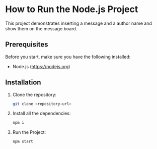 # How to Run the Node.js Project

This project demonstrates inserting a message and a author name and show them on the message board.

## Prerequisites

Before you start, make sure you have the following installed:

- Node.js (https://nodejs.org)
  
## Installation

1. Clone the repository:
   ```bash
   git clone <repository-url>

2. Install all the dependencies:
   ```bash
   npm i

3. Run the Project:
   ```bash
   npm start
